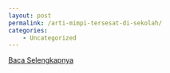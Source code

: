 ```yaml
---
layout: post
permalink: /arti-mimpi-tersesat-di-sekolah/
categories:
    - Uncategorized
---
```


[Baca Selengkapnya](/05)